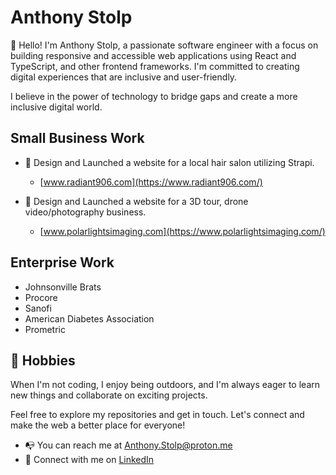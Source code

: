 
# Anthony Stolp

👋 Hello! I'm Anthony Stolp, a passionate software engineer with a focus on building responsive and accessible web applications using React and TypeScript, and other frontend frameworks. I'm committed to creating digital experiences that are inclusive and user-friendly.

I believe in the power of technology to bridge gaps and create a more inclusive digital world.

## Small Business Work

- :rocket: Design and Launched a website for a local hair salon utilizing Strapi.
  - [www.radiant906.com](https://www.radiant906.com/)

- :construction_worker: Design and Launched a website for a 3D tour, drone video/photography business.
  - [www.polarlightsimaging.com](https://www.polarlightsimaging.com/)
    
## Enterprise Work

- Johnsonville Brats
- Procore
- Sanofi
- American Diabetes Association
- Prometric

## 🌱 Hobbies

When I'm not coding, I enjoy being outdoors, and I'm always eager to learn new things and collaborate on exciting projects.

Feel free to explore my repositories and get in touch. Let's connect and make the web a better place for everyone!

- :mailbox_with_no_mail: You can reach me at [Anthony.Stolp@proton.me](mailto:anthony.stolp@proton.me)
- :handshake: Connect with me on [LinkedIn](https://linkedin.com/in/anthonyjstolp)

